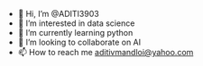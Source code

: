 - 👋 Hi, I’m @ADITI3903
- 👀 I’m interested in data science
- 🌱 I’m currently learning python
- 💞️ I’m looking to collaborate on AI
- 📫 How to reach me aditivmandloi@yahoo.com

<!---
ADITI3903/ADITI3903 is a ✨ special ✨ repository because its `README.md` (this file) appears on your GitHub profile.
You can click the Preview link to take a look at your changes.
--->
